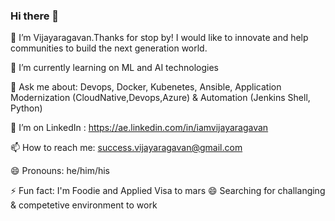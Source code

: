### Hi there 👋

<!--
**iamvijayaragavan/iamvijayaragavan** is a ✨ _special_ ✨ repository because its `README.md` (this file) appears on your GitHub profile.

Here are some ideas to get you started:

- 🔭 I’m currently working on ...
- 🌱 I’m currently learning ...
- 👯 I’m looking to collaborate on ...
- 🤔 I’m looking for help with ...
- 💬 Ask me about ...
- 📫 How to reach me: ...
- 😄 Pronouns: ...
- ⚡ Fun fact: ...
-->

🔭 I’m Vijayaragavan.Thanks for stop by! I would like to innovate and help communities to build the next generation world.

🌱 I’m currently learning on ML and AI technologies

💬 Ask me about: Devops, Docker, Kubenetes, Ansible, Application Modernization (CloudNative,Devops,Azure) & Automation (Jenkins Shell, Python)

🤔 I’m on LinkedIn : https://ae.linkedin.com/in/iamvijayaragavan

📫 How to reach me: success.vijayaragavan@gmail.com

😄 Pronouns: he/him/his

⚡ Fun fact: I'm Foodie and Applied Visa to mars 😄 Searching for challanging & competetive environment to work
